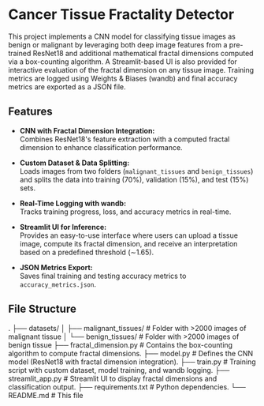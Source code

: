 # Cancer Tissue Fractality Detector

This project implements a CNN model for classifying tissue images as benign or malignant by leveraging both deep image features from a pre-trained ResNet18 and additional mathematical fractal dimensions computed via a box-counting algorithm. A Streamlit-based UI is also provided for interactive evaluation of the fractal dimension on any tissue image. Training metrics are logged using Weights & Biases (wandb) and final accuracy metrics are exported as a JSON file.

## Features

- **CNN with Fractal Dimension Integration:**  
  Combines ResNet18's feature extraction with a computed fractal dimension to enhance classification performance.

- **Custom Dataset & Data Splitting:**  
  Loads images from two folders (`malignant_tissues` and `benign_tissues`) and splits the data into training (70%), validation (15%), and test (15%) sets.

- **Real-Time Logging with wandb:**  
  Tracks training progress, loss, and accuracy metrics in real-time.

- **Streamlit UI for Inference:**  
  Provides an easy-to-use interface where users can upload a tissue image, compute its fractal dimension, and receive an interpretation based on a predefined threshold (∼1.65).

- **JSON Metrics Export:**  
  Saves final training and testing accuracy metrics to `accuracy_metrics.json`.

## File Structure

. ├── datasets/ │ ├── malignant_tissues/ # Folder with >2000 images of malignant tissue │ └── benign_tissues/ # Folder with >2000 images of benign tissue ├── fractal_dimension.py # Contains the box-counting algorithm to compute fractal dimensions. ├── model.py # Defines the CNN model (ResNet18 with fractal dimension integration). ├── train.py # Training script with custom dataset, model training, and wandb logging. ├── streamlit_app.py # Streamlit UI to display fractal dimensions and classification output. ├── requirements.txt # Python dependencies. └── README.md # This file

